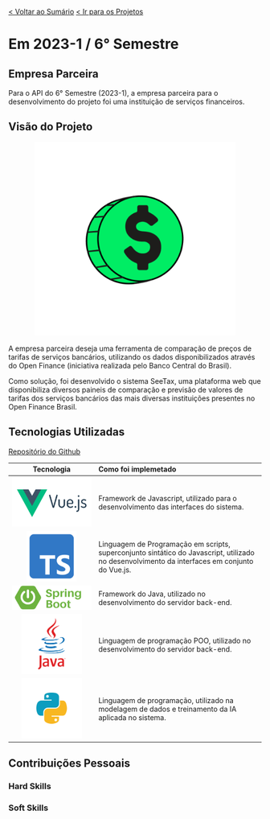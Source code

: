 [< Voltar ao Sumário](https://github.com/Leo0256/portfolio_tg_apis#sum%C3%A1rio "De volta ao sumário")
[< Ir para os Projetos](https://github.com/Leo0256/portfolio_tg_apis/blob/main/projects/README.md#meus-projetos "Ir para a lista de Projetos")

# Em 2023-1 / 6° Semestre

## Empresa Parceira
Para o API do 6° Semestre (2023-1), a empresa parceira para o desenvolvimento do projeto foi uma instituição de serviços financeiros.

## Visão do Projeto

<p align="center">
  <img width="400" src="https://github.com/Leo0256/portfolio_tg_apis/blob/main/images/SeeTax.png"/>
</p>

A empresa parceira deseja uma ferramenta de comparação 
de preços de tarifas de serviços bancários, utilizando os dados disponibilizados através do Open Finance (iniciativa realizada pelo Banco Central do Brasil).

Como solução, foi desenvolvido o sistema SeeTax, uma plataforma web que disponibiliza diversos paineis de comparação e previsão de valores de tarifas dos serviços bancários das mais diversas instituições presentes no Open Finance Brasil.


## Tecnologias Utilizadas

[Repositório do Github](https://github.com/Sarah781/API-6-SeeTax)

|Tecnologia|Como foi implemetado|
|:-:|:-|
|<img src="https://github.com/Leo0256/portfolio_tg_apis/blob/main/images/vue.js.png" height="100"/>|Framework de Javascript, utilizado para o desenvolvimento das interfaces do sistema.|
|<img src="https://github.com/Leo0256/portfolio_tg_apis/blob/main/images/typescript.png" height="100"/>|Linguagem de Programação em scripts, superconjunto sintático do Javascript, utilizado no desenvolvimento da interfaces em conjunto do Vue.js.|
|<img src="https://github.com/Leo0256/portfolio_tg_apis/blob/main/images/spring-boot.png"/>|Framework do Java, utilizado no desenvolvimento do servidor back-end.|
|<img src="https://github.com/Leo0256/portfolio_tg_apis/blob/main/images/java.png" height="120"/>|Linguagem de programação POO, utilizado no desenvolvimento do servidor back-end.|
|<img src="https://github.com/Leo0256/portfolio_tg_apis/blob/main/images/python.png" height="120"/>|Linguagem de programação, utilizado na modelagem de dados e treinamento da IA aplicada no sistema.|

## Contribuições Pessoais

### Hard Skills

### Soft Skills
